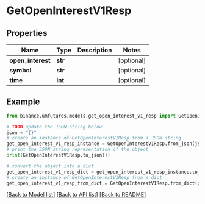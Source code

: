 # GetOpenInterestV1Resp


## Properties

Name | Type | Description | Notes
------------ | ------------- | ------------- | -------------
**open_interest** | **str** |  | [optional] 
**symbol** | **str** |  | [optional] 
**time** | **int** |  | [optional] 

## Example

```python
from binance.umfutures.models.get_open_interest_v1_resp import GetOpenInterestV1Resp

# TODO update the JSON string below
json = "{}"
# create an instance of GetOpenInterestV1Resp from a JSON string
get_open_interest_v1_resp_instance = GetOpenInterestV1Resp.from_json(json)
# print the JSON string representation of the object
print(GetOpenInterestV1Resp.to_json())

# convert the object into a dict
get_open_interest_v1_resp_dict = get_open_interest_v1_resp_instance.to_dict()
# create an instance of GetOpenInterestV1Resp from a dict
get_open_interest_v1_resp_from_dict = GetOpenInterestV1Resp.from_dict(get_open_interest_v1_resp_dict)
```
[[Back to Model list]](../README.md#documentation-for-models) [[Back to API list]](../README.md#documentation-for-api-endpoints) [[Back to README]](../README.md)


